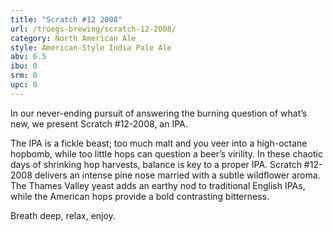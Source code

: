 ```yaml
---
title: "Scratch #12 2008"
url: /troegs-brewing/scratch-12-2008/
category: North American Ale
style: American-Style India Pale Ale
abv: 6.5
ibu: 0
srm: 0
upc: 0
---
```

In our never-ending pursuit of answering the burning question of what’s new, we present Scratch #12-2008, an IPA.
 
The IPA is a fickle beast; too much malt and you veer into a high-octane hopbomb, while too little hops can question a beer’s virility. In these chaotic days of shrinking hop harvests, balance is key to a proper IPA. Scratch #12-2008 delivers an intense pine nose married with a subtle wildflower aroma. The Thames Valley yeast adds an earthy nod to traditional English IPAs, while the American hops provide a bold contrasting bitterness.
 
Breath deep, relax, enjoy.
